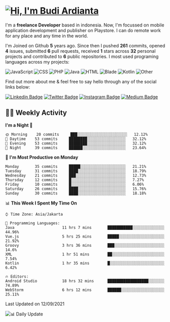 # [![Hi, I'm Budi Ardianta](https://readme-typing-svg.herokuapp.com?size=24&vCenter=true&lines=%F0%9F%91%8B+Hi%2C+I'm+Budi+Ardianta+;%F0%9F%92%BB+Android+And+Web+Developer+)](https://git.io/typing-svg)

I'm a **freelance Developer** based in indonesia. Now, I'm focussed on mobile application development and publisher on Playstore. I can do remote work for any place and any time in the world.

I'm Joined on Github **5** years ago. Since then I pushed **261** commits, opened **4** issues, submitted **6** pull requests, received **1** stars across **32** personal projects and contributed to **6** public repositories.
I most used programing languages across my projects:

![JavaScript](https://img.shields.io/badge/-JavaScript-%23f1e05a?style=flat&logo=JavaScript&logoColor=white)
![CSS](https://img.shields.io/badge/-CSS-%23563d7c?style=flat&logo=CSS&logoColor=white)
![PHP](https://img.shields.io/badge/-PHP-%234F5D95?style=flat&logo=PHP&logoColor=white)
![Java](https://img.shields.io/badge/-Java-%23b07219?style=flat&logo=Java&logoColor=white)
![HTML](https://img.shields.io/badge/-HTML-%23e34c26?style=flat&logo=HTML&logoColor=white)
![Blade](https://img.shields.io/badge/-Blade-%23f7523f?style=flat&logo=Blade&logoColor=white)
![Kotlin](https://img.shields.io/badge/-Kotlin-%23A97BFF?style=flat&logo=Kotlin&logoColor=white)
![Other](https://img.shields.io/badge/-Other-%23ededed?style=flat&logo=Other&logoColor=white)

Find out more about me & feel free to say hello through any of the social links below:

[![Linkedin Badge](https://img.shields.io/badge/-budiardianata-blue?style=flat&logo=Linkedin&logoColor=white&link=https://www.linkedin.com/in/budiardianata/)](https://www.linkedin.com/in/budiardianata/)
[![Twitter Badge](https://img.shields.io/badge/-budiardianata-%231DA1F2.svg?style=flat&logo=twitter&logoColor=white&link=https://www.twitter.com/budiardianata)](https://www.linkedin.com/in/budiardianata/)
[![Instagram Badge](https://img.shields.io/badge/-budiardianata-purple?style=flat&logo=instagram&logoColor=white&link=https://instagram.com/budiardianata/)](https://instagram.com/budiardianata)
[![Medium Badge](https://img.shields.io/badge/-@budiardianata-%2312100E.svg?style=flat&logo=Medium&logoColor=white&link=https://medium.com/@budiardianata/)](https://medium.com/@budiardianata)

## 👨‍💻 Weekly Activity
<!--START_SECTION:waka-->
**I'm a Night 🦉** 

```text
🌞 Morning    20 commits     ███░░░░░░░░░░░░░░░░░░░░░░   12.12% 
🌆 Daytime    53 commits     ████████░░░░░░░░░░░░░░░░░   32.12% 
🌃 Evening    53 commits     ████████░░░░░░░░░░░░░░░░░   32.12% 
🌙 Night      39 commits     ██████░░░░░░░░░░░░░░░░░░░   23.64%

```
📅 **I'm Most Productive on Monday** 

```text
Monday       35 commits     █████░░░░░░░░░░░░░░░░░░░░   21.21% 
Tuesday      31 commits     ████░░░░░░░░░░░░░░░░░░░░░   18.79% 
Wednesday    21 commits     ███░░░░░░░░░░░░░░░░░░░░░░   12.73% 
Thursday     12 commits     █░░░░░░░░░░░░░░░░░░░░░░░░   7.27% 
Friday       10 commits     █░░░░░░░░░░░░░░░░░░░░░░░░   6.06% 
Saturday     26 commits     ████░░░░░░░░░░░░░░░░░░░░░   15.76% 
Sunday       30 commits     ████░░░░░░░░░░░░░░░░░░░░░   18.18%

```


📊 **This Week I Spent My Time On** 

```text
⌚︎ Time Zone: Asia/Jakarta

💬 Programming Languages: 
Java                     11 hrs 7 mins       ███████████░░░░░░░░░░░░░░   44.96% 
Vue.js                   5 hrs 25 mins       █████░░░░░░░░░░░░░░░░░░░░   21.92% 
Groovy                   3 hrs 36 mins       ███░░░░░░░░░░░░░░░░░░░░░░   14.6% 
XML                      1 hr 51 mins        ██░░░░░░░░░░░░░░░░░░░░░░░   7.54% 
Kotlin                   1 hr 35 mins        █░░░░░░░░░░░░░░░░░░░░░░░░   6.42%

🔥 Editors: 
Android Studio           18 hrs 32 mins      ██████████████████░░░░░░░   74.89% 
WebStorm                 6 hrs 12 mins       ██████░░░░░░░░░░░░░░░░░░░   25.11%

```


 Last Updated on 12/09/2021
<!--END_SECTION:waka-->

![📊 Daily Update](https://github.com/budiardianata/budiardianata/actions/workflows/update-activity.yml/badge.svg)
